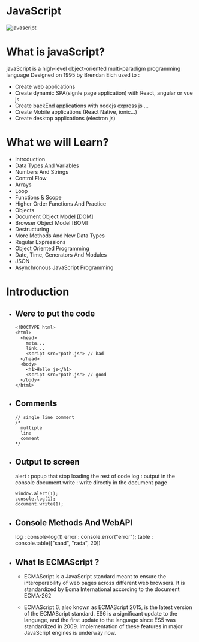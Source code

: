 # JavaScript
![javascript](https://coursework.vschool.io/content/images/2016/03/javascript-logo-banner.jpg)

# What is javaScript?
javaScript is a high-level object-oriented multi-paradigm programming language Designed on 1995 by Brendan Eich used to :
- Create web applications
- Create dynamic SPA(signle page application) with React, angular or vue js
- Create backEnd applications with nodejs express js ...
- Create Mobile applications (React Native, ionic...)
- Create desktop applications (electron js)

# What we will Learn?
- Introduction
- Data Types And Variables
- Numbers And Strings
- Control Flow
- Arrays
- Loop
- Functions & Scope
- Higher Order Functions And Practice
- Objects
- Document Object Model [DOM]
- Browser Object Model [BOM]
- Destructuring
- More Methods And New Data Types
- Regular Expressions
- Object Oriented Programming
- Date, Time, Generators And Modules
- JSON
- Asynchronous JavaScript Programming

# Introduction 

- ## Were to put the code
  ````
  <!DOCTYPE html>
  <html>
    <head>
      meta...
      link...
      <script src="path.js"> // bad
    </head>
    <body>
      <h1>Hello js</h1>
      <script src="path.js"> // good
    </body>
  </html>
  ````
- ## Comments
  ````
  // single line comment
  /*
    multiple
    line
    comment
  */
  ````
- ## Output to screen
  alert : popup that stop loading the rest of code
  log : output in the console
  document.write : write directly in the document page
  ````
  window.alert(1);
  console.log(1);
  document.write(1);
  ````
- ## Console Methods And WebAPI
  log : console-log(1)
  error : console.error("error");
  table : console.table(["saad", "rada", 20])
- ## What Is ECMAScript ?
  - ECMAScript is a JavaScript standard meant to ensure the interoperability of web pages across different web browsers. It is standardized by Ecma International according to the document ECMA-262

  - ECMAScript 6, also known as ECMAScript 2015, is the latest version of the ECMAScript standard. ES6 is a significant update to the language, and the first update to the language since ES5 was standardized in 2009. Implementation of these features in major JavaScript engines is underway now.
